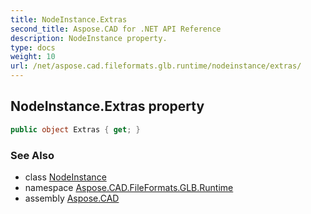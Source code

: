```yaml
---
title: NodeInstance.Extras
second_title: Aspose.CAD for .NET API Reference
description: NodeInstance property. 
type: docs
weight: 10
url: /net/aspose.cad.fileformats.glb.runtime/nodeinstance/extras/
---
```

## NodeInstance.Extras property

```csharp
public object Extras { get; }
```

### See Also

* class [NodeInstance](../)
* namespace [Aspose.CAD.FileFormats.GLB.Runtime](../../nodeinstance/)
* assembly [Aspose.CAD](../../../)


